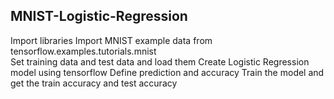 ## MNIST-Logistic-Regression

Import libraries
Import MNIST example data from tensorflow.examples.tutorials.mnist  
Set training data and test data and load them 
Create Logistic Regression model using tensorflow
Define prediction and accuracy
Train the model and get the train accuracy and test accuracy


